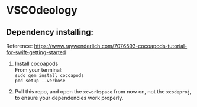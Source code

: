 #  VSCOdeology

## Dependency installing: 
Reference: https://www.raywenderlich.com/7076593-cocoapods-tutorial-for-swift-getting-started

1. Install cocoapods <br>
From your terminal:<br>
`sudo gem install cocoapods`<br>
`pod setup --verbose`

2. Pull this repo, and open the `xcworkspace` from now on, not the `xcodeproj`, to ensure your dependencies work properly.
